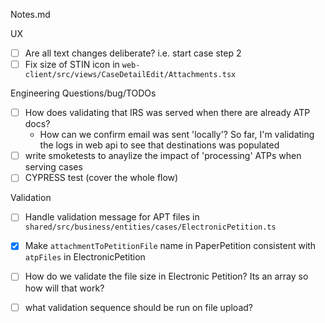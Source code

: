 Notes.md

UX 
- [ ] Are all text changes deliberate? i.e. start case step 2
- [ ] Fix size of STIN icon in `web-client/src/views/CaseDetailEdit/Attachments.tsx`

Engineering Questions/bug/TODOs
- [ ] How does validating that IRS was served when there are already ATP docs?
    - How can we confirm email was sent 'locally'? So far, I'm validating the logs in web api to see that destinations was populated
- [ ] write smoketests to anaylize the impact of 'processing' ATPs when serving cases
- [ ] CYPRESS test (cover the whole flow)

Validation
- [ ] Handle validation message for APT files in `shared/src/business/entities/cases/ElectronicPetition.ts`
- [x] Make `attachmentToPetitionFile` name in PaperPetition consistent with `atpFiles` in ElectronicPetition
- [ ] How do we validate the file size in Electronic Petition? Its an array so how will that work?
- [ ] what validation sequence should be run on file upload?


